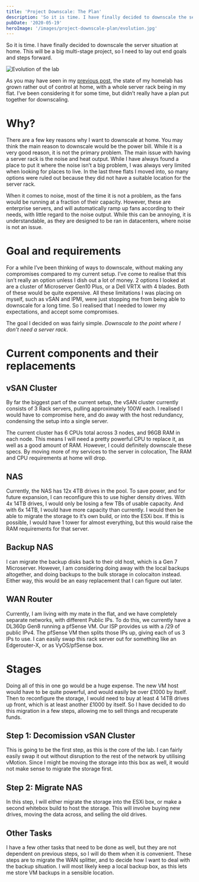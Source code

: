 ```yaml
---
title: 'Project Downscale: The Plan'
description: 'So it is time. I have finally decided to downscale the server situation at home. This will be a big multi-stage project, so I need to lay out end goals and steps forward.'
pubDate: '2020-05-19'
heroImage: '/images/project-downscale-plan/evolution.jpg'
---
```


So it is time. I have finally decided to downscale the server situation at home. This will be a big multi-stage project, so I need to lay out end goals and steps forward.

![Evolution of the lab](/images/project-downscale-plan/evolution.jpg)

As you may have seen in my [previous post](/posts/state-of-the-lab-2020), the state of my homelab has grown rather out of control at home, with a whole server rack being in my flat. I’ve been considering it for some time, but didn’t really have a plan put together for downscaling.

# Why?

There are a few key reasons why I want to downscale at home. You may think the main reason to downscale would be the power bill. While it is a very good reason, it is not the primary problem. The main issue with having a server rack is the noise and heat output. While I have always found a place to put it where the noise isn’t a big problem, I was always very limited when looking for places to live. In the last three flats I moved into, so many options were ruled out because they did not have a suitable location for the server rack.

When it comes to noise, most of the time it is not a problem, as the fans would be running at a fraction of their capacity. However, these are enterprise servers, and will automatically ramp up fans according to their needs, with little regard to the noise output. While this can be annoying, it is understandable, as they are designed to be ran in datacenters, where noise is not an issue.

# Goal and requirements

For a while I’ve been thinking of ways to downscale, without making any compromises compared to my current setup. I’ve come to realise that this isn’t really an option unless I dish out a lot of money. 2 options I looked at are a cluster of Microserver Gen10 Plus, or a Dell VRTX with 4 blades. Both of these would be quite expensive. All these limitations I was placing on myself, such as vSAN and IPMI, were just stopping me from being able to downscale for a long time. So I realised that I needed to lower my expectations, and accept some compromises.

The goal I decided on was fairly simple. *Downscale to the point where I don’t need a server rack*.

# Current components and their replacements

## vSAN Cluster

By far the biggest part of the current setup, the vSAN cluster currently consists of 3 Rack servers, pulling approximately 100W each. I realised I would have to compromise here, and do away with the host redundancy, condensing the setup into a single server.

The current cluster has 6 CPUs total across 3 nodes, and 96GB RAM in each node. This means I will need a pretty powerful CPU to replace it, as well as a good amount of RAM. However, I could definitely downscale these specs. By moving more of my services to the server in colocation, The RAM and CPU requirements at home will drop.

## NAS

Currently, the NAS has 12x 4TB drives in the pool. To save power, and for future expansion, I can reconfigure this to use higher density drives. With 4x 14TB drives, I would only be losing a few TBs of usable capacity. And with 6x 14TB, I would have more capacity than currently. I would then be able to migrate the storage to it’s own build, or into the ESXi box. If this is possible, I would have 1 tower for almost everything, but this would raise the RAM requirements for that server.

## Backup NAS

I can migrate the backup disks back to their old host, which is a Gen 7 Microserver. However, I am considering doing away with the local backups altogether, and doing backups to the bulk storage in colocaiton instead. Either way, this would be an easy replacement that I can figure out later.

## WAN Router

Currently, I am living with my mate in the flat, and we have completely separate networks, with different Public IPs. To do this, we currently have a DL360p Gen8 running a pfSense VM. Our ISP provides us with a /29 of public IPv4. The pfSense VM then splits those IPs up, giving each of us 3 IPs to use. I can easily swap this rack server out for something like an Edgerouter-X, or as VyOS/pfSense box.

# Stages

Doing all of this in one go would be a huge expense. The new VM host would have to be quite powerful, and would easily be over £1000 by itself. Then to reconfigure the storage, I would need to buy at least 4 14TB drives up front, which is at least another £1000 by itself. So I have decided to do this migration in a few steps, allowing me to sell things and recuperate funds.

## Step 1: Decomission vSAN Cluster

This is going to be the first step, as this is the core of the lab. I can fairly easily swap it out without disruption to the rest of the network by utilising vMotion. Since I might be moving the storage into this box as well, it would not make sense to migrate the storage first.

## Step 2: Migrate NAS

In this step, I will either migrate the storage into the ESXi box, or make a second whitebox build to host the storage. This will involve buying new drives, moving the data across, and selling the old drives.

## Other Tasks

I have a few other tasks that need to be done as well, but they are not dependent on previous steps, so I will do them when it is convenient. These steps are to migrate the WAN splitter, and to decide how I want to deal with the backup situation. I will most likely keep a local backup box, as this lets me store VM backups in a sensible location.
